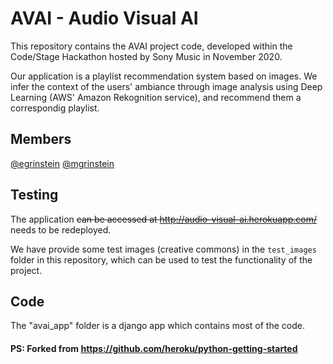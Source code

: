 # AVAI - Audio Visual AI

This repository contains the AVAI project code, developed within the Code/Stage Hackathon hosted by Sony Music in November 2020.

Our application is a playlist recommendation system based on images.
We infer the context of the users' ambiance through image analysis using Deep Learning (AWS' Amazon Rekognition service), and recommend them a correspondig playlist.

## Members
[@egrinstein](https://github.com/egrinstein)
[@mgrinstein](https://github.com/mgrinstein)

## Testing
The application ~~can be accessed at http://audio-visual-ai.herokuapp.com/~~ needs to be redeployed.

We have provide some test images (creative commons) in the `test_images` folder in this repository, which can be used to test the functionality of the project.

## Code
The "avai_app" folder is a django app which contains most of the code.

#### PS: Forked from https://github.com/heroku/python-getting-started 
